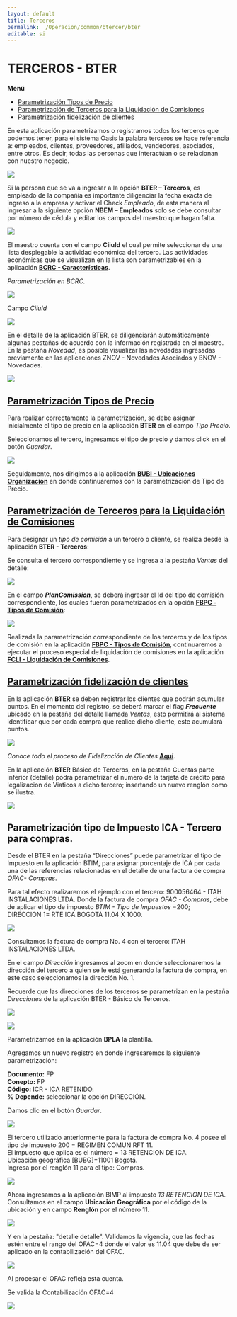 ```yaml
---
layout: default
title: Terceros
permalink:  /Operacion/common/btercer/bter
editable: si
---
```


# TERCEROS - BTER

**Menú**

* [Parametrización Tipos de Precio](http://docs.oasiscom.com/Operacion/common/btercer/bter#parametrizacion-tipos-de-precio)  
* [Parametrización de Terceros para la Liquidación de Comisiones](http://docs.oasiscom.com/Operacion/common/btercer/bter#parametrizacion-de-terceros-para-la-liquidación-de-comisiones)  
* [Parametrización fidelización de clientes](http://docs.oasiscom.com/Operacion/common/btercer/bter#parametrización-fidelización-de-clientes)


En esta aplicación parametrizamos o registramos todos los terceros que podemos tener, para el sistema Oasis la palabra terceros se hace referencia a: empleados, clientes, proveedores, afiliados, vendedores, asociados, entre otros. Es decir, todas las personas que interactúan o se relacionan con nuestro negocio.


![](bter1.png)


Si la persona que se va a ingresar a la opción **BTER – Terceros**, es empleado de la compañía es importante diligenciar la fecha exacta de ingreso a la empresa y activar el Check _Empleado_, de esta manera al ingresar a la siguiente opción **NBEM – Empleados** solo se debe consultar por número de cédula y editar los campos del maestro que hagan falta.

![](bter2.png)

El maestro cuenta con el campo **CiiuId** el cual permite seleccionar de una lista desplegable la actividad económica del tercero. Las actividades económicas que se visualizan en la lista son parametrizables en la aplicación [**BCRC - Características**](http://docs.oasiscom.com/Operacion/common/bcomer/bcrc).  

_Parametrización en BCRC._

![](bter5.png)

Campo _CiiuId_

![](bter6.png)


En el detalle de la aplicación BTER, se diligenciarán automáticamente algunas pestañas de acuerdo con la información registrada en el maestro. En la pestaña _Novedad_, es posible visualizar las novedades ingresadas previamente en las aplicaciones ZNOV - Novedades Asociados y BNOV - Novedades.  

![](bter4.png)


## [Parametrización Tipos de Precio](http://docs.oasiscom.com/Operacion/common/btercer/bter#parametrizacion-tipos-de-precio)

Para realizar correctamente la parametrización, se debe asignar inicialmente el tipo de precio en la aplicación **BTER** en el campo _Tipo Precio_.  

Seleccionamos el tercero, ingresamos el tipo de precio y damos click en el botón _Guardar_.  

![](bter3.png)

Seguidamente, nos dirigimos a la aplicación [**BUBI - Ubicaciones Organización**](http://docs.oasiscom.com/Operacion/common/borgan/bubi) en donde continuaremos con la parametrización de Tipo de Precio.  

## [Parametrización de Terceros para la Liquidación de Comisiones](http://docs.oasiscom.com/Operacion/common/btercer/bter#parametrizacion-de-terceros-para-la-liquidación-de-comisiones)

Para designar un _tipo de comisión_ a un tercero o cliente, se realiza desde la aplicación **BTER - Terceros**:  

Se consulta el tercero correspondiente y se ingresa a la pestaña _Ventas_ del detalle:  

![](liqcomision10.png)

En el campo _**PlanComission**_, se deberá ingresar el Id del tipo de comisión correspondiente, los cuales fueron parametrizados en la opción [**FBPC - Tipos de Comisión**](http://docs.oasiscom.com/Operacion/scm/facturacion/fbasica/fbpc):

![](liqcomision11.png)

Realizada la parametrización correspondiente de los terceros y de los tipos de comisión en la aplicación [**FBPC - Tipos de Comisión**](http://docs.oasiscom.com/Operacion/scm/facturacion/fbasica/fbpc), continuaremos a ejecutar el proceso especial de liquidación de comisiones en la aplicación [**FCLI - Liquidación de Comisiones**](http://docs.oasiscom.com/Operacion/scm/facturacion/fcomision/fcli).

## [**Parametrización fidelización de clientes**](http://docs.oasiscom.com/Operacion/common/btercer/bter#parametrización-fidelización-de-clientes)

En la aplicación **BTER** se deben registrar los clientes que podrán acumular puntos. En el momento del registro, se deberá marcar el flag _**Frecuente**_ ubicado en la pestaña del detalle llamada _Ventas_, esto permitirá al sistema identificar que por cada compra que realice dicho cliente, este acumulará puntos.  

![](jfac38.png)

_Conoce todo el proceso de Fidelización de Clientes_ [**Aquí**](http://docs.oasiscom.com/Operacion/scm/pos/jcajero/jfac#fidelizaci%C3%B3n-de-clientes).  

En la aplicación **BTER** Básico de Terceros, en la pestaña Cuentas parte inferior (detalle) podrá parametrizar  el numero de la tarjeta de crédito para legalizacion de Viaticos a dicho tercero;  insertando un nuevo renglón como se ilustra.

![](bter7.png)

## **Parametrización tipo de Impuesto ICA - Tercero para compras.**

Desde el BTER en la pestaña “Direcciones” puede parametrizar el tipo de Impuesto en la aplicación BTIM, para asignar porcentaje de ICA por cada una de las referencias relacionadas en el detalle de una factura de compra _OFAC- Compras_.  

Para tal efecto realizaremos el ejemplo con el tercero: 900056464 - ITAH INSTALACIONES LTDA. Donde la factura de compra _OFAC - Compras_, debe de aplicar el tipo de impuesto _BTIM - Tipo de Impuestos_ =200;  
DIRECCION 1= RTE ICA BOGOTÁ 11.04 X 1000.  

![](bter8.png)

Consultamos la factura de compra No. 4 con el tercero: ITAH INSTALACIONES LTDA.  

En el campo _Dirección_ ingresamos al zoom  en donde seleccionaremos la dirección del tercero a quien se le está generando la factura de compra, en este caso seleccionamos la dirección No. 1.  

Recuerde que las direcciones de los terceros se parametrizan en la pestaña _Direcciones_ de la aplicación BTER - Básico de Terceros.

![](bter9.png)

![](bter15.png)


Parametrizamos en la aplicación **BPLA** la plantilla.  

Agregamos un nuevo registro en donde ingresaremos la siguiente parametrización:  

**Documento:** FP  
**Conepto:** FP  
**Código:** ICR - ICA RETENIDO.  
**% Depende:** seleccionar la opción DIRECCIÓN.  

Damos clic en el botón _Guardar_.  

![](bter10.png)

El tercero utilizado anteriormente para la factura de compra No. 4 posee el tipo de impuesto 200 = REGIMEN COMUN RFT 11.  
El impuesto que aplica es el número = 13 RETENCION DE ICA.  
Ubicación geográfica [BUBG]=11001 Bogotá.  
Ingresa por el renglón 11 para el tipo: Compras.  

![](bter11.png)

Ahora ingresamos a la aplicación BIMP al impuesto _13 RETENCION DE ICA_.  
Consultamos en el campo **Ubicación Geográfica** por el código de la ubicación y en campo **Renglón** por el número 11.  

![](bter12.png)

Y en la pestaña: "detalle detalle".
Validamos la vigencia, que las fechas estén entre el rango del OFAC=4 donde el valor es 11.04 que debe de ser aplicado en la contabilización del OFAC.


![](bter13.png)

Al procesar el OFAC refleja esta cuenta.  

Se valida la Contabilización OFAC=4  

![](bter14.png)



































